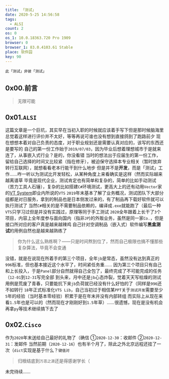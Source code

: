 ```yaml
---
title: 「测试」
date: 2020-5-25 14:56:58
tags:
  - ALSI
count: 2
os: 0
os_1: 10.0.18363.720 Pro 1909
browser: 0
browser_1: 83.0.4103.61 Stable
place: 软件园
key: 90
---
```

    此「测试」非彼「测试」
<!-- more -->
## 0x00.前言
> 无限可能

## 0x01.`ALSI`
这篇文章是一个巨坑，其实早在当初入职的时候就应该着手写下但是那时候脑海里总觉着这样进行评价并不太好，等等再说可谁也没有想到直接鸽到了跑路前夕
现在想想本着对自己负责的态度，对于职业规划还是需要认真对应的，该写的东西还是要写的
自己的第一份工作始于`2019/07/03`，因为毕业后想着理想城市于是就来连了，从事嵌入式行业？是的，你没看错
当时的想法出于应届生的第一份工作，留给自己选择的时间又比较紧（指在修牙），被迫保守选择本专业相关（暂时放弃转行互联网），就想看看老本行能干到什么地步
但是并不是**开发**，而是「测试」工作……咋一听以为测试比开发轻松，从某种角度上来看确实是这样（然而实际越来越离谱草
毕竟是现代企业，测试肯定也有简单和复杂的，简单的比如手动测试（苦力工具人石锤），复杂的比如搭建`C#`环境测试，更高大上的还有动用`Vector`家的[VT System](https://web.archive.org/web/20200603140246/https://www.vector.com/int/en/products/products-a-z/hardware/vt-system/)即业内所说的`VTS`
`2019`年末基本了解了业务概况，测试团队下大部分组都是对日服务，拿到的制品也是日本侧发过来的，有了制品再下载好软件就可以执行测试了
当然`C#`相关的是不需要制品依赖的，编译成`.exe`就能跑了（最后一种`VTS`只学习过但是并没有实践过，原理等同于手工测试
`2020`全年跟着上长干了`3`个项目，内容上全年度参与面向国内（指非`JP`)的外贩业务，虽然是同一家`Co.`，但是接口所对应的客户真是越来越辣鸡
自己针对空调制品（嵌入式）软件编写**黑盒测试**的用例自然也是越来越熟练了
> 你为什么这么熟练啊？——只是时间熬到位了，然而自己极限也搞不懂那些复杂算法，毕竟不会变通

没错，就是在说现在所着手的第三个项目，全年`jb`是常态，虽然没有达到真正的`996`标准，但也基本接近这个水平了，时间紧任务重……
因为第三个项目只有自己和上长投入，于是`Panel`部分自然就得自己全包了，最终完成了不可能完成的任务（`12-01`到`12-31`写完全部
到头来，月中还是`jb`心态炸裂，觉着天天写枯燥的测试用例是荒废了青春，只要能抗下来`jb`负荷就已经没有什么好怕的了（同样是`996`还不如转行
`18`年正式标准化`VTS Lib`，自己当初过于相信某`PPT`关于`测试开发`需要至少`5`年的经验（当时基本零经验）积累于是在年末并没有内部转组
而实际上从现在来看`1.5`年也是可以的（然而现在才刚刚好到`1.5`年草）……很遗憾，现在是没有机会再拿`py`等技术继续搞下去了

## 0x02.`Cisco`
作为`2020`年末送给自己最好的礼物了（确信
①`2020-12-30`：收邮件
②`2020-12-31`：发邮件
当然前期（`2020-12-16`）也有半个月了，除此之外北京远程还挂了一次（`dict`实现是基于什么？`键值对`
> 归根结底到`万恶之源`还是得感谢学长（

未完待续……